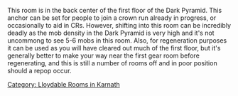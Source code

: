 This room is in the back center of the first floor of the Dark Pyramid.
This anchor can be set for people to join a crown run already in
progress, or occasionally to aid in CRs. However, shifting into this
room can be incredibly deadly as the mob density in the Dark Pyramid is
very high and it's not uncommong to see 5-6 mobs in this room. Also, for
regeneration purposes it can be used as you will have cleared out much
of the first floor, but it's generally better to make your way near the
first gear room before regenerating, and this is still a number of rooms
off and in poor position should a repop occur.

[Category: Lloydable Rooms in
Karnath](Category:_Lloydable_Rooms_in_Karnath "wikilink")
